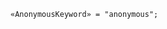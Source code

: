 <!-- This file is generated automatically by infrastructure scripts. Please don't edit by hand. -->

```{ .ebnf .slang-ebnf #AnonymousKeyword }
«AnonymousKeyword» = "anonymous";
```
